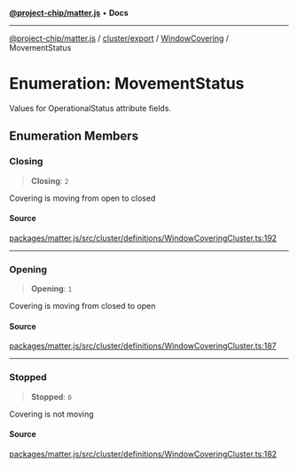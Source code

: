 [**@project-chip/matter.js**](../../../../../README.md) • **Docs**

***

[@project-chip/matter.js](../../../../../modules.md) / [cluster/export](../../../README.md) / [WindowCovering](../README.md) / MovementStatus

# Enumeration: MovementStatus

Values for OperationalStatus attribute fields.

## Enumeration Members

### Closing

> **Closing**: `2`

Covering is moving from open to closed

#### Source

[packages/matter.js/src/cluster/definitions/WindowCoveringCluster.ts:192](https://github.com/project-chip/matter.js/blob/7a8cbb56b87d4ccf34bec5a9a95ab40a1711324f/packages/matter.js/src/cluster/definitions/WindowCoveringCluster.ts#L192)

***

### Opening

> **Opening**: `1`

Covering is moving from closed to open

#### Source

[packages/matter.js/src/cluster/definitions/WindowCoveringCluster.ts:187](https://github.com/project-chip/matter.js/blob/7a8cbb56b87d4ccf34bec5a9a95ab40a1711324f/packages/matter.js/src/cluster/definitions/WindowCoveringCluster.ts#L187)

***

### Stopped

> **Stopped**: `0`

Covering is not moving

#### Source

[packages/matter.js/src/cluster/definitions/WindowCoveringCluster.ts:182](https://github.com/project-chip/matter.js/blob/7a8cbb56b87d4ccf34bec5a9a95ab40a1711324f/packages/matter.js/src/cluster/definitions/WindowCoveringCluster.ts#L182)
